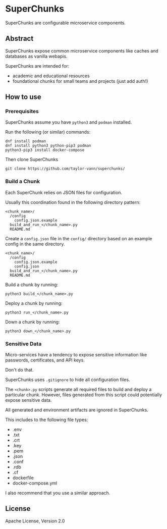 # SuperChunks

SuperChunks are configurable microservice components.


## Abstract

SuperChunks expose common microservice components like caches and databases as vanilla webapis.

SuperChunks are intended for:

- academic and educational resources
- foundational chunks for small teams and projects (just add auth!)

## How to use

### Prerequisites

SuperChunks assume you have `python3` and `podman` installed.

Run the following (or similar) commands:

```
dnf install podman
dnf install python3 python-pip3 podman
python3-pip3 install docker-compose
```

Then clone SuperChunks

```
git clone https://github.com/taylor-vann/superchunks/
```

### Build a Chunk

Each SuperChunk relies on JSON files for configuration.

Usually this coordination found in the following directory pattern:

```
<chunk_name>/
  /config
    config.json.example
  build_and_run_</chunk_name>.py
  README.md
```

Create a `config.json` file in the `config/` directory based on an example config in the same directory.

```
<chunk_name>/
  /config
    config.json.example
    config.json
  build_and_run_</chunk_name>.py
  README.md
```

Build a chunk by running:

```
python3 build_</chunk_name>.py
```

Deploy a chunk by running:

```
python3 run_</chunk_name>.py
```

Down a chunk by running:

```
python3 down_</chunk_name>.py
```

### Sensitive Data

Micro-services have a tendency to expose sensitive information like passwords, certificates, and API keys.

Don't do that.

SuperChunks uses `.gitignore` to hide all configuration files.

The `<chunk>.py` scripts generate all required files to build and deploy a particular chunk. However, files generated from this script could potentially expose sensitive data.

All generated and environment artifacts are ignored in SuperChunks. 

This includes to the following file types:

- .env
- .txt
- .crt
- .key
- .pem
- .json
- .conf
- .rdb
- .cf
- dockerfile
- docker-compose.yml

I also recommend that you use a similar approach.

## License

Apache License, Version 2.0